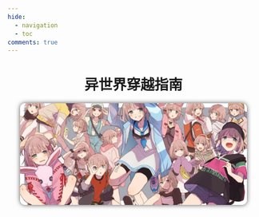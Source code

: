 ```yaml
---
hide:
  - navigation
  - toc
comments: true
---
```

<div align="center">
<h1> 异世界穿越指南 </h1>
</div>
<div align="center">
<img id="coverimg" style="
border-radius:10px;
width:90%;
box-shadow: 0px 0px 10px rgb(82 82 82);
" src="img/32f5bbb0-4206-429a-86ad-f5d1ab91072b.jpg">
</div>
